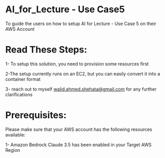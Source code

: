 # AI_for_Lecture - Use Case5
To guide the users on how to setup AI for Lecture - Use Case 5 on their AWS Account
# Read These Steps:
 1- To setup this solution, you need to provision some resources first
 
 2-The setup currently runs on an EC2, but you can easily convert it into a container format
 
 3- reach out to myself walid.ahmed.shehata@gmail.com for any further clarifications
 
# Prerequisites:
Please make sure that your AWS account has the following resources available:

1- Amazon Bedrock Claude 3.5 has been enabled in your Target AWS Region

